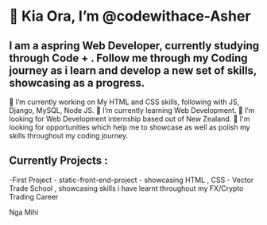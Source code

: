 <H1> 👋 Kia Ora, I’m @codewithace-Asher </H1>
 
<H2> I am a aspring Web Developer, currently studying through Code + .
 Follow me through my Coding journey as i learn and develop a new set of skills, showcasing as a progress.</H2>
 
 🔭 I’m currently working on My HTML and CSS skills, following with JS, Django, MySQL, Node JS.
🌱 I’m currently learning Web Development.
👯 I’m looking for Web Development internship based out of New Zealand.
🤔 I'm looking for opportunities which help me to showcase as well as polish my skills throughout my coding journey.

<h2>Currently Projects :</h2>
 
 -First Project - static-front-end-project - showcasing HTML , CSS - Vector Trade School , showcasing skills i have learnt throughout my FX/Crypto Trading Career
 
 Nga Mihi
